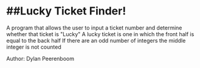 ##Lucky Ticket Finder!
======================

A program that allows the user to input a ticket number and determine whether that ticket is "Lucky"
	A lucky ticket is one in which the front half is equal to the back half
	If there are an odd number of integers the middle integer is not counted


Author: Dylan Peerenboom
